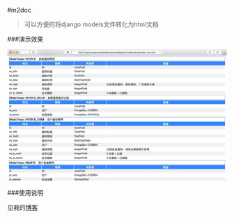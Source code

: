 #m2doc

>可以方便的将django models文件转化为html文档

###演示效果

![效果](https://raw.githubusercontent.com/congyuandong/m2doc/master/m2doc.png)

###使用说明

见我的[博客](http://www.congyuandong.cn/?p=577)
